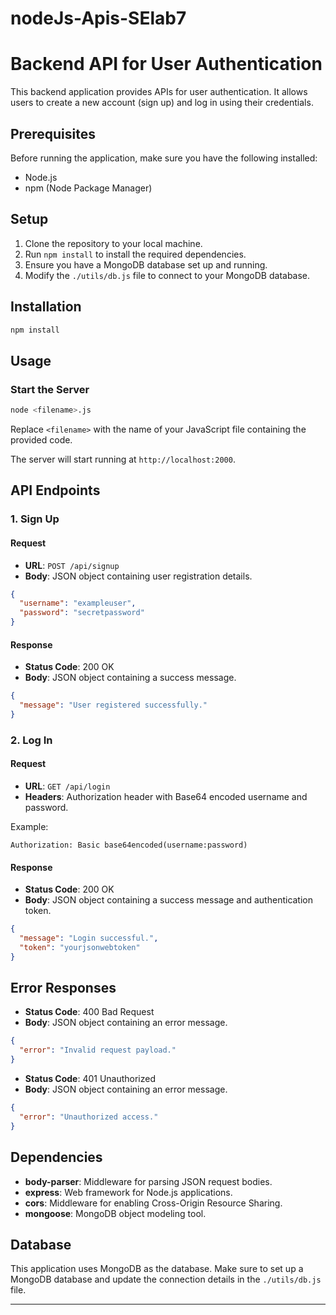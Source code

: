 # nodeJs-Apis-SElab7

# Backend API for User Authentication

This backend application provides APIs for user authentication. It allows users to create a new account (sign up) and log in using their credentials.

## Prerequisites

Before running the application, make sure you have the following installed:

- Node.js
- npm (Node Package Manager)

## Setup

1. Clone the repository to your local machine.
2. Run `npm install` to install the required dependencies.
3. Ensure you have a MongoDB database set up and running.
4. Modify the `./utils/db.js` file to connect to your MongoDB database.

## Installation

```bash
npm install
```

## Usage

### Start the Server

```bash
node <filename>.js
```

Replace `<filename>` with the name of your JavaScript file containing the provided code.

The server will start running at `http://localhost:2000`.

## API Endpoints

### 1. Sign Up

#### Request

- **URL**: `POST /api/signup`
- **Body**: JSON object containing user registration details.

```json
{
  "username": "exampleuser",
  "password": "secretpassword"
}
```

#### Response

- **Status Code**: 200 OK
- **Body**: JSON object containing a success message.

```json
{
  "message": "User registered successfully."
}
```

### 2. Log In

#### Request

- **URL**: `GET /api/login`
- **Headers**: Authorization header with Base64 encoded username and password.

Example:

```
Authorization: Basic base64encoded(username:password)
```

#### Response

- **Status Code**: 200 OK
- **Body**: JSON object containing a success message and authentication token.

```json
{
  "message": "Login successful.",
  "token": "yourjsonwebtoken"
}
```

## Error Responses

- **Status Code**: 400 Bad Request
- **Body**: JSON object containing an error message.

```json
{
  "error": "Invalid request payload."
}
```

- **Status Code**: 401 Unauthorized
- **Body**: JSON object containing an error message.

```json
{
  "error": "Unauthorized access."
}
```

## Dependencies

- **body-parser**: Middleware for parsing JSON request bodies.
- **express**: Web framework for Node.js applications.
- **cors**: Middleware for enabling Cross-Origin Resource Sharing.
- **mongoose**: MongoDB object modeling tool.

## Database

This application uses MongoDB as the database. Make sure to set up a MongoDB database and update the connection details in the `./utils/db.js` file.

---

